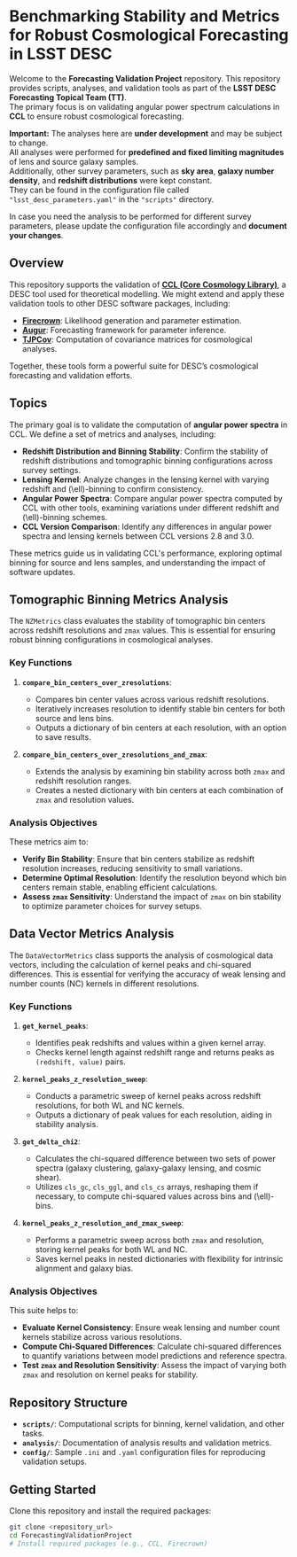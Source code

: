 # Benchmarking Stability and Metrics for Robust Cosmological Forecasting in LSST DESC

Welcome to the **Forecasting Validation Project** repository. This repository provides scripts, analyses, and validation tools as part of the **LSST DESC Forecasting Topical Team (TT)**.  
The primary focus is on validating angular power spectrum calculations in **CCL** to ensure robust cosmological forecasting.

**Important:** The analyses here are **under development** and may be subject to change.  
All analyses were performed for **predefined and fixed limiting magnitudes** of lens and source galaxy samples.  
Additionally, other survey parameters, such as **sky area**, **galaxy number density**, and **redshift distributions** were kept constant.  
They can be found in the configuration file called `"lsst_desc_parameters.yaml"` in the `"scripts"` directory.

In case you need the analysis to be performed for different survey parameters, please update the configuration file accordingly and **document your changes**.

## Overview

This repository supports the validation of **[CCL (Core Cosmology Library)](https://github.com/LSSTDESC/CCL)**, a DESC tool used for theoretical modelling. We might extend and apply these validation tools to other DESC software packages, including:
- **[Firecrown](https://github.com/LSSTDESC/firecrown)**: Likelihood generation and parameter estimation.
- **[Augur](https://github.com/LSSTDESC/augur)**: Forecasting framework for parameter inference.
- **[TJPCov](https://github.com/LSSTDESC/TJPCov)**: Computation of covariance matrices for cosmological analyses.

Together, these tools form a powerful suite for DESC’s cosmological forecasting and validation efforts.

## Topics

The primary goal is to validate the computation of **angular power spectra** in CCL. We define a set of metrics and analyses, including:
- **Redshift Distribution and Binning Stability**: Confirm the stability of redshift distributions and tomographic binning configurations across survey settings.
- **Lensing Kernel**: Analyze changes in the lensing kernel with varying redshift and \(\ell\)-binning to confirm consistency.
- **Angular Power Spectra**: Compare angular power spectra computed by CCL with other tools, examining variations under different redshift and \(\ell\)-binning schemes.
- **CCL Version Comparison**: Identify any differences in angular power spectra and lensing kernels between CCL versions 2.8 and 3.0.

These metrics guide us in validating CCL's performance, exploring optimal binning for source and lens samples, and understanding the impact of software updates.

## Tomographic Binning Metrics Analysis

The `NZMetrics` class evaluates the stability of tomographic bin centers across redshift resolutions and `zmax` values. This is essential for ensuring robust binning configurations in cosmological analyses.

### Key Functions
1. **`compare_bin_centers_over_zresolutions`**: 
   - Compares bin center values across various redshift resolutions.
   - Iteratively increases resolution to identify stable bin centers for both source and lens bins.
   - Outputs a dictionary of bin centers at each resolution, with an option to save results.

2. **`compare_bin_centers_over_zresolutions_and_zmax`**: 
   - Extends the analysis by examining bin stability across both `zmax` and redshift resolution ranges.
   - Creates a nested dictionary with bin centers at each combination of `zmax` and resolution values.

### Analysis Objectives
These metrics aim to:
- **Verify Bin Stability**: Ensure that bin centers stabilize as redshift resolution increases, reducing sensitivity to small variations.
- **Determine Optimal Resolution**: Identify the resolution beyond which bin centers remain stable, enabling efficient calculations.
- **Assess `zmax` Sensitivity**: Understand the impact of `zmax` on bin stability to optimize parameter choices for survey setups.

## Data Vector Metrics Analysis

The `DataVectorMetrics` class supports the analysis of cosmological data vectors, including the calculation of kernel peaks and chi-squared differences. This is essential for verifying the accuracy of weak lensing and number counts (NC) kernels in different resolutions.

### Key Functions

1. **`get_kernel_peaks`**:
   - Identifies peak redshifts and values within a given kernel array.
   - Checks kernel length against redshift range and returns peaks as `(redshift, value)` pairs.

2. **`kernel_peaks_z_resolution_sweep`**:
   - Conducts a parametric sweep of kernel peaks across redshift resolutions, for both WL and NC kernels.
   - Outputs a dictionary of peak values for each resolution, aiding in stability analysis.

3. **`get_delta_chi2`**:
   - Calculates the chi-squared difference between two sets of power spectra (galaxy clustering, galaxy-galaxy lensing, and cosmic shear).
   - Utilizes `cls_gc`, `cls_ggl`, and `cls_cs` arrays, reshaping them if necessary, to compute chi-squared values across bins and \(\ell\)-bins.

4. **`kernel_peaks_z_resolution_and_zmax_sweep`**:
   - Performs a parametric sweep across both `zmax` and resolution, storing kernel peaks for both WL and NC.
   - Saves kernel peaks in nested dictionaries with flexibility for intrinsic alignment and galaxy bias.

### Analysis Objectives
This suite helps to:
- **Evaluate Kernel Consistency**: Ensure weak lensing and number count kernels stabilize across various resolutions.
- **Compute Chi-Squared Differences**: Calculate chi-squared differences to quantify variations between model predictions and reference spectra.
- **Test `zmax` and Resolution Sensitivity**: Assess the impact of varying both `zmax` and resolution on kernel peaks for stability.

## Repository Structure

- **`scripts/`**: Computational scripts for binning, kernel validation, and other tasks.
- **`analysis/`**: Documentation of analysis results and validation metrics.
- **`config/`**: Sample `.ini` and `.yaml` configuration files for reproducing validation setups.

## Getting Started

Clone this repository and install the required packages:

```bash
git clone <repository_url>
cd ForecastingValidationProject
# Install required packages (e.g., CCL, Firecrown)
